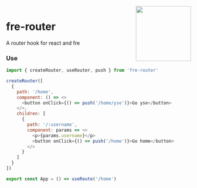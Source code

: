 <img align="right" height="150" src="https://ws1.sinaimg.cn/large/0065Zy9egy1g189q52z05j30dw0dwwgo.jpg" />

# fre-router

A router hook for react and fre

### Use

```javascript
import { createRouter, useRouter, push } from 'fre-router'

createRouter([
  {
    path: '/home',
    component: () => <>
      <button onClick={() => push('/home/yse')}>Go yse</button>
    </>,
    children: [
      {
        path: '/:username',
        component: params => <>
          <p>{params.username}</p>
          <button onClick={() => push('/home')}>Go home</button>
        </>
      }
    ]
  }
])

export const App = () => useRoute('/home')
```
